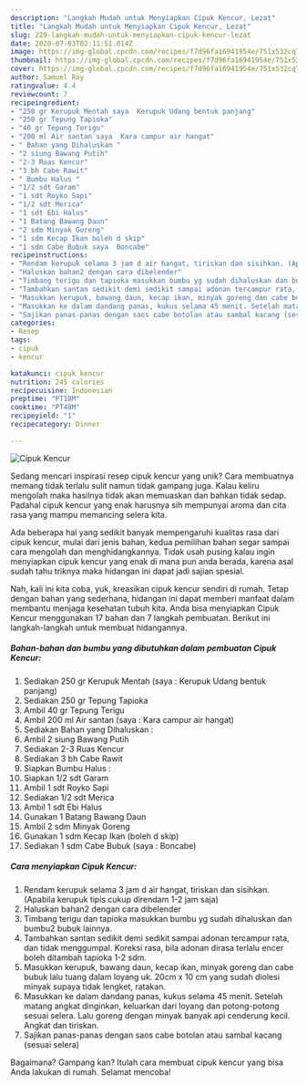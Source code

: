 ```yaml
---
description: "Langkah Mudah untuk Menyiapkan Cipuk Kencur, Lezat"
title: "Langkah Mudah untuk Menyiapkan Cipuk Kencur, Lezat"
slug: 229-langkah-mudah-untuk-menyiapkan-cipuk-kencur-lezat
date: 2020-07-03T02:11:51.014Z
image: https://img-global.cpcdn.com/recipes/f7d96fa16941954e/751x532cq70/cipuk-kencur-foto-resep-utama.jpg
thumbnail: https://img-global.cpcdn.com/recipes/f7d96fa16941954e/751x532cq70/cipuk-kencur-foto-resep-utama.jpg
cover: https://img-global.cpcdn.com/recipes/f7d96fa16941954e/751x532cq70/cipuk-kencur-foto-resep-utama.jpg
author: Samuel Ray
ratingvalue: 4.4
reviewcount: 7
recipeingredient:
- "250 gr Kerupuk Mentah saya  Kerupuk Udang bentuk panjang"
- "250 gr Tepung Tapioka"
- "40 gr Tepung Terigu"
- "200 ml Air santan saya  Kara campur air hangat"
- " Bahan yang Dihaluskan "
- "2 siung Bawang Putih"
- "2-3 Ruas Kencur"
- "3 bh Cabe Rawit"
- " Bumbu Halus "
- "1/2 sdt Garam"
- "1 sdt Royko Sapi"
- "1/2 sdt Merica"
- "1 sdt Ebi Halus"
- "1 Batang Bawang Daun"
- "2 sdm Minyak Goreng"
- "1 sdm Kecap Ikan boleh d skip"
- "1 sdm Cabe Bubuk saya  Boncabe"
recipeinstructions:
- "Rendam kerupuk selama 3 jam d air hangat, tiriskan dan sisihkan. (Apabila kerupuk tipis cukup direndam 1-2 jam saja)"
- "Haluskan bahan2 dengan cara dibelender"
- "Timbang terigu dan tapioka masukkan bumbu yg sudah dihaluskan dan bumbu2 bubuk lainnya."
- "Tambahkan santan sedikit demi sedikit sampai adonan tercampur rata, dan tidak menggumpal. Koreksi rasa, bila adonan dirasa terlalu encer boleh ditambah tapioka 1-2 sdm."
- "Masukkan kerupuk, bawang daun, kecap ikan, minyak goreng dan cabe bubuk lalu tuang dalam loyang uk. 20cm x 10 cm yang sudah diolesi minyak supaya tidak lengket, ratakan."
- "Masukkan ke dalam dandang panas, kukus selama 45 menit. Setelah matang angkat dinginkan, keluarkan dari loyang dan potong-potong sesuai selera. Lalu goreng dengan minyak banyak api cenderung kecil. Angkat dan tiriskan."
- "Sajikan panas-panas dengan saos cabe botolan atau sambal kacang (sesuai selera)"
categories:
- Resep
tags:
- cipuk
- kencur

katakunci: cipuk kencur 
nutrition: 245 calories
recipecuisine: Indonesian
preptime: "PT18M"
cooktime: "PT48M"
recipeyield: "1"
recipecategory: Dinner

---
```



![Cipuk Kencur](https://img-global.cpcdn.com/recipes/f7d96fa16941954e/751x532cq70/cipuk-kencur-foto-resep-utama.jpg)

Sedang mencari inspirasi resep cipuk kencur yang unik? Cara membuatnya memang tidak terlalu sulit namun tidak gampang juga. Kalau keliru mengolah maka hasilnya tidak akan memuaskan dan bahkan tidak sedap. Padahal cipuk kencur yang enak harusnya sih mempunyai aroma dan cita rasa yang mampu memancing selera kita.



Ada beberapa hal yang sedikit banyak mempengaruhi kualitas rasa dari cipuk kencur, mulai dari jenis bahan, kedua pemilihan bahan segar sampai cara mengolah dan menghidangkannya. Tidak usah pusing kalau ingin menyiapkan cipuk kencur yang enak di mana pun anda berada, karena asal sudah tahu triknya maka hidangan ini dapat jadi sajian spesial.


Nah, kali ini kita coba, yuk, kreasikan cipuk kencur sendiri di rumah. Tetap dengan bahan yang sederhana, hidangan ini dapat memberi manfaat dalam membantu menjaga kesehatan tubuh kita. Anda bisa menyiapkan Cipuk Kencur menggunakan 17 bahan dan 7 langkah pembuatan. Berikut ini langkah-langkah untuk membuat hidangannya.

<!--inarticleads1-->

##### Bahan-bahan dan bumbu yang dibutuhkan dalam pembuatan Cipuk Kencur:

1. Sediakan 250 gr Kerupuk Mentah (saya : Kerupuk Udang bentuk panjang)
1. Sediakan 250 gr Tepung Tapioka
1. Ambil 40 gr Tepung Terigu
1. Ambil 200 ml Air santan (saya : Kara campur air hangat)
1. Sediakan  Bahan yang Dihaluskan :
1. Ambil 2 siung Bawang Putih
1. Sediakan 2-3 Ruas Kencur
1. Sediakan 3 bh Cabe Rawit
1. Siapkan  Bumbu Halus :
1. Siapkan 1/2 sdt Garam
1. Ambil 1 sdt Royko Sapi
1. Sediakan 1/2 sdt Merica
1. Ambil 1 sdt Ebi Halus
1. Gunakan 1 Batang Bawang Daun
1. Ambil 2 sdm Minyak Goreng
1. Gunakan 1 sdm Kecap Ikan (boleh d skip)
1. Sediakan 1 sdm Cabe Bubuk (saya : Boncabe)




<!--inarticleads2-->

##### Cara menyiapkan Cipuk Kencur:

1. Rendam kerupuk selama 3 jam d air hangat, tiriskan dan sisihkan. (Apabila kerupuk tipis cukup direndam 1-2 jam saja)
1. Haluskan bahan2 dengan cara dibelender
1. Timbang terigu dan tapioka masukkan bumbu yg sudah dihaluskan dan bumbu2 bubuk lainnya.
1. Tambahkan santan sedikit demi sedikit sampai adonan tercampur rata, dan tidak menggumpal. Koreksi rasa, bila adonan dirasa terlalu encer boleh ditambah tapioka 1-2 sdm.
1. Masukkan kerupuk, bawang daun, kecap ikan, minyak goreng dan cabe bubuk lalu tuang dalam loyang uk. 20cm x 10 cm yang sudah diolesi minyak supaya tidak lengket, ratakan.
1. Masukkan ke dalam dandang panas, kukus selama 45 menit. Setelah matang angkat dinginkan, keluarkan dari loyang dan potong-potong sesuai selera. Lalu goreng dengan minyak banyak api cenderung kecil. Angkat dan tiriskan.
1. Sajikan panas-panas dengan saos cabe botolan atau sambal kacang (sesuai selera)




Bagaimana? Gampang kan? Itulah cara membuat cipuk kencur yang bisa Anda lakukan di rumah. Selamat mencoba!
